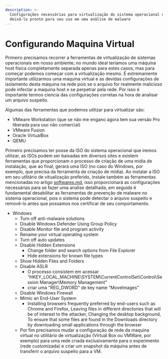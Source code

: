 ```yaml
---
description: >-
  Configurações necessárias para virtualização do sistema operacional de forma a
  deixá-lo pronto para seu uso em uma análise de malware
---
```


# Configurando Maquina Virtual

Primeiro precisamos recorrer a ferramentas de virtualização de sistemas operacionais em nosso ambiente; no mundo ideal teríamos uma máquina host física completamente separada apenas para estes casos, mas para começar podemos começar com a virtualização mesmo. É extremamente importante utilizarmos uma maquina virtual e as devidas configurações de isolamento desta máquina na rede pois se o arquivo for realmente malicioso pode infectar a maquina host e se perpetrar pela rede. Por isso é importante termos ciencia das configurações corretas na hora de analisar um arquivo suspeito.

Algumas das ferramentas que podemos utilizar para virtualizar são:

* VMware Workstation (que se não me engano agora tem sua versão Pro liberada para uso não comercial)
* VMware Fusion
* Oracle VirtualBox
* QEMU

Primeiro precisamos ter posse da ISO do sistema operacional que iremos utilizar, as ISOs podem ser baixadas em diversos sites e existem ferramentas que proporcionam o processo de criação de uma midia de instalação, que ao final, gerará uma ISO (no caso do Windows, por exemplo, que precisa da ferramenta de criação de mídia). Ao instalar a ISO em seu utlitário de vitualização preferido, instale também as ferramentas mencionadas no artigo [softwares.md](softwares.md "mention"), isso proporcionará as configurações necessárias para se fazer uma analise detalhada, em seguida é fundamental desabilitar as ferramentas de prevenção de malware no sistema operacional, pois o sistema pode detectar o arquivo suspeito e removê-lo antes que possamos nos certificar de seu comportamento.

* Windows&#x20;
  * Turn off anti-malware solutions
  * Disable Windows Defender Using Group Policy
  * Disable Monitor file and program activity
  * Rename your virtual operating system
  * Turn off auto updates
  * Disable Hidden Extensions
    * Change folder and search options from File Explorer
    * Hide extensions for known file types
  * Show Hidden Files and Folders
  * Disable ASLR
    * O processo consistem em acessar  “HKEY\_LOCAL\_MACHINE\SYSTEM\CurrentControlSet\Control\Session Manager\Memory Management”
    * criar uma "REG\_DWORD” de key name “MoveImages”
  * Disable Windows Firewall
  * Mimic an End-User System
    * Installing browsers frequently preferred by end-users such as Chrome and Firefox, Leaving files in different directories that will be of interest to the attacker, Changing the desktop background, To ensure that some files are found in the Downloads directory by downloading small applications through the browser
  * Por fim precisamos mudar a configuração de rede da maquina virtual no utilitário de virtualização (Virtual Box ou VMWare, por exemplo) para uma rede criada exclusivamente para o experimento (rede customizada) e criar um snapshot da máquina antes de transferir o arquivo suspeito para a VM.



